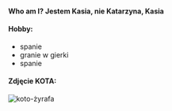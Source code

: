 #### Who am I? Jestem Kasia, nie Katarzyna, Kasia

#### Hobby:
- spanie
- granie w gierki
- spanie
 
#### Zdjęcie KOTA:
![koto-żyrafa](https://s-trojmiasto.pl/zdj/c/n/9/2815/819x0/2815575-Co-ma-wspolnego-kot-z-zyrafa-Odpowiedz-w-artykule.jpg)
  
